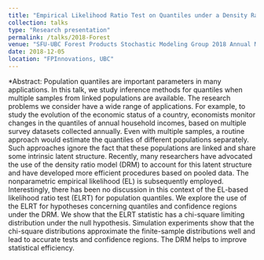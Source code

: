 ```yaml
---
title: "Empirical Likelihood Ratio Test on Quantiles under a Density Ratio Model"
collection: talks
type: "Research presentation"
permalink: /talks/2018-Forest
venue: "SFU-UBC Forest Products Stochastic Modeling Group 2018 Annual Meeting at FPInnovations"
date: 2018-12-05
location: "FPInnovations, UBC"
---
```


*Abstract: Population quantiles are important parameters in many applications. In this talk, we study inference methods for quantiles when multiple samples from linked populations are available. The research problems we consider have a wide range of applications. For example, to study the evolution of the economic status of a country, economists monitor changes in the quantiles of annual household incomes, based on multiple survey datasets collected annually. Even with multiple samples, a routine approach would estimate the quantiles of different populations separately. Such approaches ignore the fact that these populations are linked and share some intrinsic latent structure. Recently, many researchers have advocated the use of the density ratio model (DRM) to account for this latent structure and have developed more efficient procedures based on pooled data. The nonparametric empirical likelihood (EL) is subsequently employed. Interestingly, there has been no discussion in this context of the EL-based likelihood ratio test (ELRT) for population quantiles. We explore the use of the ELRT for hypotheses concerning quantiles and confidence regions under the DRM. We show that the ELRT statistic has a chi-square limiting distribution under the null hypothesis. Simulation experiments show that the chi-square distributions approximate the finite-sample distributions well and lead to accurate tests and confidence regions. The DRM helps to improve statistical efficiency. 

